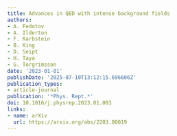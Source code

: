 ```yaml
---
title: Advances in QED with intense background fields
authors:
- A. Fedotov
- A. Ilderton
- F. Karbstein
- B. King
- D. Seipt
- H. Taya
- G. Torgrimsson
date: '2023-01-01'
publishDate: '2025-07-10T13:12:15.696606Z'
publication_types:
- article-journal
publication: '*Phys. Rept.*'
doi: 10.1016/j.physrep.2023.01.003
links:
- name: arXiv
  url: https://arxiv.org/abs/2203.00019
---
```

